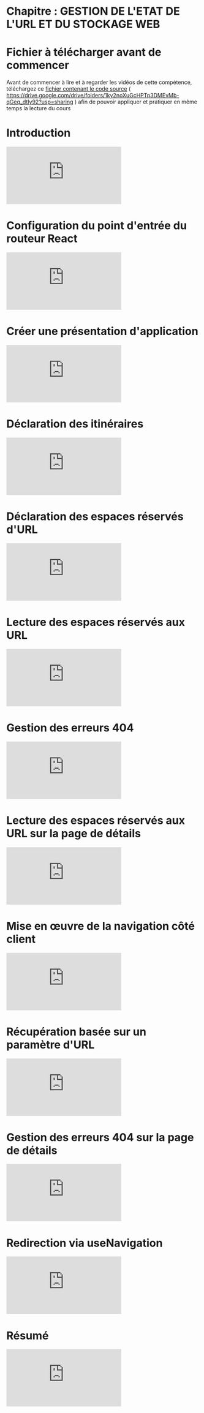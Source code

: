 # Chapitre : GESTION DE L'ETAT DE L'URL ET DU STOCKAGE WEB


# Fichier à télécharger avant de commencer

Avant de commencer à lire et à regarder les vidéos de cette compétence, téléchargez ce [fichier contenant le code source](https://drive.google.com/drive/folders/1ky2noXuGcHPTp3DMEvMb-qGeq_dtIy92?usp=sharing) ( https://drive.google.com/drive/folders/1ky2noXuGcHPTp3DMEvMb-qGeq_dtIy92?usp=sharing ) afin de pouvoir appliquer et pratiquer en même temps la lecture du cours

# Introduction

<iframe allowfullscreen="true" frameborder="0" src="https://www.youtube.com/embed/jWEGBPN8VaY"></iframe>

# Configuration du point d'entrée du routeur React

<iframe allowfullscreen="true" frameborder="0" src="https://www.youtube.com/embed/CQwcxdGNWxw"></iframe>

# Créer une présentation d'application

<iframe allowfullscreen="true" frameborder="0" src="https://www.youtube.com/embed/Jy-rrZEK1tE"></iframe>

# Déclaration des itinéraires

<iframe allowfullscreen="true" frameborder="0" src="https://www.youtube.com/embed/fChhqKVpnic"></iframe>

# Déclaration des espaces réservés d'URL

<iframe allowfullscreen="true" frameborder="0" src="https://www.youtube.com/embed/1h86B3acq8Q"></iframe>

# Lecture des espaces réservés aux URL

<iframe allowfullscreen="true" frameborder="0" src="https://www.youtube.com/embed/1acD18jhRlk"></iframe>

# Gestion des erreurs 404

<iframe allowfullscreen="true" frameborder="0" src="https://www.youtube.com/embed/wpmqcheKwnc"></iframe>

# Lecture des espaces réservés aux URL sur la page de détails

<iframe allowfullscreen="true" frameborder="0" src="https://www.youtube.com/embed/TK1j8Vzxd9A"></iframe>

# Mise en œuvre de la navigation côté client

<iframe allowfullscreen="true" frameborder="0" src="https://www.youtube.com/embed/Vpmu7cWhog4"></iframe>

# Récupération basée sur un paramètre d'URL

<iframe allowfullscreen="true" frameborder="0" src="https://www.youtube.com/embed/CB87z5O-Fd0"></iframe>

# Gestion des erreurs 404 sur la page de détails

<iframe allowfullscreen="true" frameborder="0" src="https://www.youtube.com/embed/EKHozb0B6aY"></iframe>

# Redirection via useNavigation

<iframe allowfullscreen="true" frameborder="0" src="https://www.youtube.com/embed/EGE1xiJrsFQ"></iframe>

# Résumé

<iframe allowfullscreen="true" frameborder="0" src="https://www.youtube.com/embed/jksevyH1kto"></iframe>
